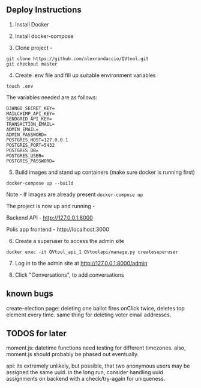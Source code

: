 ## Deploy Instructions

1. Install Docker

2. Install docker-compose

3. Clone project -
```
git clone https://github.com/alexrandaccio/QVtool.git
git checkout master
```

4. Create .env file and fill up suitable environment variables

```
touch .env
```

The variables needed are as follows:

```
DJANGO_SECRET_KEY=
MAILCHIMP_API_KEY=
SENDGRID_API_KEY=
TRANSACTION_EMAIL=
ADMIN_EMAIL=
ADMIN_PASSWORD=
POSTGRES_HOST=127.0.0.1
POSTGRES_PORT=5432
POSTGRES_DB=
POSTGRES_USER=
POSTGRES_PASSWORD=
```

5. Build images and stand up containers (make sure docker is running first)

```
docker-compose up --build
```

Note - If images are already present ```docker-compose up```

The project is now up and running -

Backend API - http://127.0.0.1:8000

Polis app frontend - http://localhost:3000

6. Create a superuser to access the admin site

```
docker exec -it QVtool_api_1 QVtoolapi/manage.py createsuperuser
```

7. Log in to the admin site at http://127.0.0.1:8000/admin

8. Click "Conversations", to add conversations


## known bugs

create-election page:
deleting one ballot fires onClick twice, deletes top element every time.
same thing for deleting voter email addresses.

## TODOS for later

moment.js:
datetime functions need testing for different timezones.
also, moment.js should probably be phased out eventually.

api:
its extremely unlikely, but possible, that two anonymous users may be assigned
the same uuid. in the long run, consider handling uuid assignments on backend
with a check/try-again for uniqueness.
